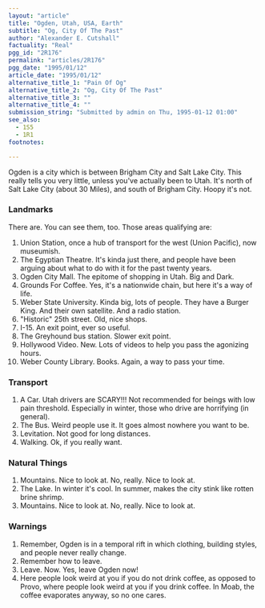 ```yaml
---
layout: "article"
title: "Ogden, Utah, USA, Earth"
subtitle: "Og, City Of The Past"
author: "Alexander E. Cutshall"
factuality: "Real"
pgg_id: "2R176"
permalink: "articles/2R176"
pgg_date: "1995/01/12"
article_date: "1995/01/12"
alternative_title_1: "Pain Of Og"
alternative_title_2: "Og, City Of The Past"
alternative_title_3: ""
alternative_title_4: ""
submission_string: "Submitted by admin on Thu, 1995-01-12 01:00"
see_also:
  - 1S5
  - 1R1
footnotes: 

---
```

<div>
<p>Ogden is a city which is between Brigham City and Salt Lake City. This really tells you very little, unless you've actually been to Utah. It's north of Salt Lake City (about 30 Miles), and south of Brigham City. Hoopy it's not.</p>
<h3>Landmarks</h3>
<p>There are. You can see them, too. Those areas qualifying are:</p>
<ol>
<li value="1">Union Station, once a hub of transport for the west (Union Pacific), now museumish.</li>
<li value="2">The Egyptian Theatre. It's kinda just there, and people have been arguing about what to do with it for the past twenty years.</li>
<li value="3">Ogden City Mall. The epitome of shopping in Utah. Big and Dark.</li>
<li value="4">Grounds For Coffee. Yes, it's a nationwide chain, but here it's a way of life.</li>
<li value="5">Weber State University. Kinda big, lots of people. They have a Burger King. And their own satellite. And a radio station.</li>
<li value="6">"Historic" 25th street. Old, nice shops.</li>
<li value="7">I-15. An exit point, ever so useful.</li>
<li value="8">The Greyhound bus station. Slower exit point.</li>
<li value="9">Hollywood Video. New. Lots of videos to help you pass the agonizing hours.</li>
<li value="10">Weber County Library. Books. Again, a way to pass your time.</li>
</ol>
<h3>Transport</h3>
<ol>
<li value="1">A Car. Utah drivers are SCARY!!! Not recommended for beings with low pain threshold. Especially in winter, those who drive are horrifying (in general).</li>
<li value="2">The Bus. Weird people use it. It goes almost nowhere you want to be.</li>
<li value="3">Levitation. Not good for long distances.</li>
<li value="4">Walking. Ok, if you really want.</li>
</ol>
<h3>Natural Things</h3>
<ol>
<li value="1">Mountains. Nice to look at. No, really. Nice to look at.</li>
<li value="2">The Lake. In winter it's cool. In summer, makes the city stink like rotten brine shrimp.</li>
<li value="3">Mountains. Nice to look at. No, really. Nice to look at.</li>
</ol>
<h3>Warnings</h3>
<ol>
<li value="1">Remember, Ogden is in a temporal rift in which clothing, building styles, and people never really change.</li>
<li value="2">Remember how to leave.</li>
<li value="3">Leave. Now. Yes, leave Ogden now!</li>
<li value="4">Here people look weird at you if you do not drink coffee, as opposed to Provo, where people look weird at you if you drink coffee. In Moab, the coffee evaporates anyway, so no one cares.</li>
</ol>
</div>
